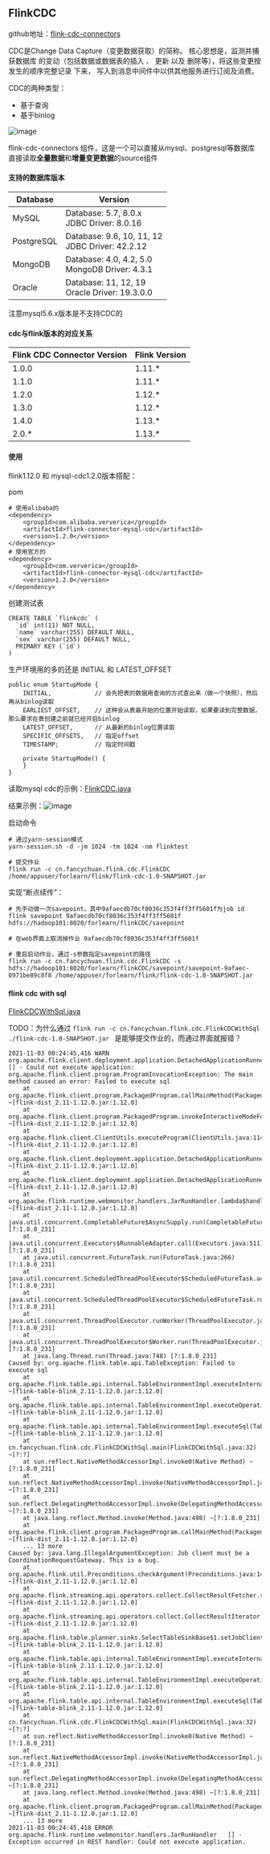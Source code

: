 ## FlinkCDC 
github地址：[flink-cdc-connectors](https://github.com/ververica/flink-cdc-connectors)

CDC是Change Data Capture（变更数据获取）的简称。
核心思想是，监测并捕获数据库 的变动（包括数据或数据表的插入 、 更新 以及 删除等），将这些变更按发生的顺序完整记录 下来，
写入到消息中间件中以供其他服务进行订阅及消费。

CDC的两种类型：
- 基于查询
- 基于binlog

![image](img/CDC的两种方式对比.png)

flink-cdc-connectors 组件，这是一个可以直接从mysql、postgresql等数据库直接读取**全量数据**和**增量变更数据**的source组件

#### 支持的数据库版本
| Database | Version |
| --- | --- |
| MySQL | Database: 5.7, 8.0.x <br/>JDBC Driver: 8.0.16 |
| PostgreSQL | Database: 9.6, 10, 11, 12 <br/>JDBC Driver: 42.2.12|
| MongoDB | Database: 4.0, 4.2, 5.0 <br/> MongoDB Driver: 4.3.1 |
| Oracle | Database: 11, 12, 19 <br/>Oracle Driver: 19.3.0.0|

注意mysql5.6.x版本是不支持CDC的

#### cdc与flink版本的对应关系
| Flink CDC Connector Version | Flink Version |
| --- | --- |
|1.0.0 | 1.11.* |
|1.1.0 | 1.11.* |
|1.2.0 | 1.12.* |
|1.3.0 | 1.12.* |
|1.4.0 | 1.13.* |
|2.0.* | 1.13.* |

#### 使用
flink1.12.0 和 mysql-cdc1.2.0版本搭配：

pom
```
# 使用alibaba的
<dependency>
    <groupId>com.alibaba.ververica</groupId>
    <artifactId>flink-connector-mysql-cdc</artifactId>
    <version>1.2.0</version>
</dependency>
# 使用官方的
<dependency>
    <groupId>com.ververica</groupId>
    <artifactId>flink-connector-mysql-cdc</artifactId>
    <version>1.2.0</version>
</dependency>

```

创建测试表
```
CREATE TABLE `flinkcdc` (
  `id` int(11) NOT NULL,
  `name` varchar(255) DEFAULT NULL,
  `sex` varchar(255) DEFAULT NULL,
  PRIMARY KEY (`id`)
)
```

生产环境用的多的还是 INITIAL 和 LATEST_OFFSET
```
public enum StartupMode {
    INITIAL,            // 会先把表的数据用查询的方式查出来（做一个快照），然后再从binlog读取
    EARLIEST_OFFSET,    // 这种会从表最开始的位置开始读取，如果要读到完整数据，那么要求在表创建之前就已经开启binlog
    LATEST_OFFSET,      // 从最新的binlog位置读取
    SPECIFIC_OFFSETS,   // 指定offset
    TIMESTAMP;          // 指定时间戳

    private StartupMode() {
    }
}
```

读取mysql cdc的示例：[FlinkCDC.java](src/main/java/cn/fancychuan/flink/cdc/FlinkCDC.java)

结果示例：![image](image/flink-cdc-mysql创建删除修改记录.png)

启动命令
```
# 通过yarn-session模式
yarn-session.sh -d -jm 1024 -tm 1024 -nm flinktest 

# 提交作业
flink run -c cn.fancychuan.flink.cdc.FlinkCDC /home/appuser/forlearn/flink/flink-cdc-1.0-SNAPSHOT.jar
```


实现“断点续传”：
```
# 先手动做一次savepoint，其中9afaecdb70cf8036c353f4ff3ff5601f为job id
flink savepoint 9afaecdb70cf8036c353f4ff3ff5601f hdfs://hadoop101:8020/forlearn/flinkCDC/savepoint

# 在web界面上取消掉作业 9afaecdb70cf8036c353f4ff3ff5601f

# 重启启动作业，通过-s参数指定savepoint的路径
flink run -c cn.fancychuan.flink.cdc.FlinkCDC -s hdfs://hadoop101:8020/forlearn/flinkCDC/savepoint/savepoint-9afaec-0971be89c8f8 /home/appuser/forlearn/flink/flink-cdc-1.0-SNAPSHOT.jar
```

#### flink cdc with sql

[FlinkCDCWithSql.java](src/main/java/cn/fancychuan/flink/cdc/FlinkCDCWithSql.java)

TODO：为什么通过
```flink run -c cn.fancychuan.flink.cdc.FlinkCDCWithSql ./flink-cdc-1.0-SNAPSHOT.jar ```
是能够提交作业的，而通过界面就报错？
```
2021-11-03 00:24:45,416 WARN  org.apache.flink.client.deployment.application.DetachedApplicationRunner [] - Could not execute application: 
org.apache.flink.client.program.ProgramInvocationException: The main method caused an error: Failed to execute sql
	at org.apache.flink.client.program.PackagedProgram.callMainMethod(PackagedProgram.java:330) ~[flink-dist_2.11-1.12.0.jar:1.12.0]
	at org.apache.flink.client.program.PackagedProgram.invokeInteractiveModeForExecution(PackagedProgram.java:198) ~[flink-dist_2.11-1.12.0.jar:1.12.0]
	at org.apache.flink.client.ClientUtils.executeProgram(ClientUtils.java:114) ~[flink-dist_2.11-1.12.0.jar:1.12.0]
	at org.apache.flink.client.deployment.application.DetachedApplicationRunner.tryExecuteJobs(DetachedApplicationRunner.java:78) ~[flink-dist_2.11-1.12.0.jar:1.12.0]
	at org.apache.flink.client.deployment.application.DetachedApplicationRunner.run(DetachedApplicationRunner.java:67) ~[flink-dist_2.11-1.12.0.jar:1.12.0]
	at org.apache.flink.runtime.webmonitor.handlers.JarRunHandler.lambda$handleRequest$0(JarRunHandler.java:100) ~[flink-dist_2.11-1.12.0.jar:1.12.0]
	at java.util.concurrent.CompletableFuture$AsyncSupply.run(CompletableFuture.java:1590) [?:1.8.0_231]
	at java.util.concurrent.Executors$RunnableAdapter.call(Executors.java:511) [?:1.8.0_231]
	at java.util.concurrent.FutureTask.run(FutureTask.java:266) [?:1.8.0_231]
	at java.util.concurrent.ScheduledThreadPoolExecutor$ScheduledFutureTask.access$201(ScheduledThreadPoolExecutor.java:180) [?:1.8.0_231]
	at java.util.concurrent.ScheduledThreadPoolExecutor$ScheduledFutureTask.run(ScheduledThreadPoolExecutor.java:293) [?:1.8.0_231]
	at java.util.concurrent.ThreadPoolExecutor.runWorker(ThreadPoolExecutor.java:1149) [?:1.8.0_231]
	at java.util.concurrent.ThreadPoolExecutor$Worker.run(ThreadPoolExecutor.java:624) [?:1.8.0_231]
	at java.lang.Thread.run(Thread.java:748) [?:1.8.0_231]
Caused by: org.apache.flink.table.api.TableException: Failed to execute sql
	at org.apache.flink.table.api.internal.TableEnvironmentImpl.executeInternal(TableEnvironmentImpl.java:719) ~[flink-table-blink_2.11-1.12.0.jar:1.12.0]
	at org.apache.flink.table.api.internal.TableEnvironmentImpl.executeOperation(TableEnvironmentImpl.java:1067) ~[flink-table-blink_2.11-1.12.0.jar:1.12.0]
	at org.apache.flink.table.api.internal.TableEnvironmentImpl.executeSql(TableEnvironmentImpl.java:665) ~[flink-table-blink_2.11-1.12.0.jar:1.12.0]
	at cn.fancychuan.flink.cdc.FlinkCDCWithSql.main(FlinkCDCWithSql.java:32) ~[?:?]
	at sun.reflect.NativeMethodAccessorImpl.invoke0(Native Method) ~[?:1.8.0_231]
	at sun.reflect.NativeMethodAccessorImpl.invoke(NativeMethodAccessorImpl.java:62) ~[?:1.8.0_231]
	at sun.reflect.DelegatingMethodAccessorImpl.invoke(DelegatingMethodAccessorImpl.java:43) ~[?:1.8.0_231]
	at java.lang.reflect.Method.invoke(Method.java:498) ~[?:1.8.0_231]
	at org.apache.flink.client.program.PackagedProgram.callMainMethod(PackagedProgram.java:316) ~[flink-dist_2.11-1.12.0.jar:1.12.0]
	... 13 more
Caused by: java.lang.IllegalArgumentException: Job client must be a CoordinationRequestGateway. This is a bug.
	at org.apache.flink.util.Preconditions.checkArgument(Preconditions.java:142) ~[flink-dist_2.11-1.12.0.jar:1.12.0]
	at org.apache.flink.streaming.api.operators.collect.CollectResultFetcher.setJobClient(CollectResultFetcher.java:95) ~[flink-dist_2.11-1.12.0.jar:1.12.0]
	at org.apache.flink.streaming.api.operators.collect.CollectResultIterator.setJobClient(CollectResultIterator.java:98) ~[flink-dist_2.11-1.12.0.jar:1.12.0]
	at org.apache.flink.table.planner.sinks.SelectTableSinkBase$1.setJobClient(SelectTableSinkBase.java:93) ~[flink-table-blink_2.11-1.12.0.jar:1.12.0]
	at org.apache.flink.table.api.internal.TableEnvironmentImpl.executeInternal(TableEnvironmentImpl.java:709) ~[flink-table-blink_2.11-1.12.0.jar:1.12.0]
	at org.apache.flink.table.api.internal.TableEnvironmentImpl.executeOperation(TableEnvironmentImpl.java:1067) ~[flink-table-blink_2.11-1.12.0.jar:1.12.0]
	at org.apache.flink.table.api.internal.TableEnvironmentImpl.executeSql(TableEnvironmentImpl.java:665) ~[flink-table-blink_2.11-1.12.0.jar:1.12.0]
	at cn.fancychuan.flink.cdc.FlinkCDCWithSql.main(FlinkCDCWithSql.java:32) ~[?:?]
	at sun.reflect.NativeMethodAccessorImpl.invoke0(Native Method) ~[?:1.8.0_231]
	at sun.reflect.NativeMethodAccessorImpl.invoke(NativeMethodAccessorImpl.java:62) ~[?:1.8.0_231]
	at sun.reflect.DelegatingMethodAccessorImpl.invoke(DelegatingMethodAccessorImpl.java:43) ~[?:1.8.0_231]
	at java.lang.reflect.Method.invoke(Method.java:498) ~[?:1.8.0_231]
	at org.apache.flink.client.program.PackagedProgram.callMainMethod(PackagedProgram.java:316) ~[flink-dist_2.11-1.12.0.jar:1.12.0]
	... 13 more
2021-11-03 00:24:45,418 ERROR org.apache.flink.runtime.webmonitor.handlers.JarRunHandler   [] - Exception occurred in REST handler: Could not execute application.
```